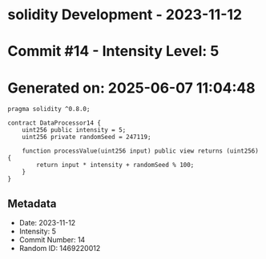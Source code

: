 ﻿# solidity Development - 2023-11-12
# Commit #14 - Intensity Level: 5
# Generated on: 2025-06-07 11:04:48
```solidity
pragma solidity ^0.8.0;

contract DataProcessor14 {
    uint256 public intensity = 5;
    uint256 private randomSeed = 247119;

    function processValue(uint256 input) public view returns (uint256) {
        return input * intensity + randomSeed % 100;
    }
}
```
## Metadata
- Date: 2023-11-12
- Intensity: 5
- Commit Number: 14
- Random ID: 1469220012
